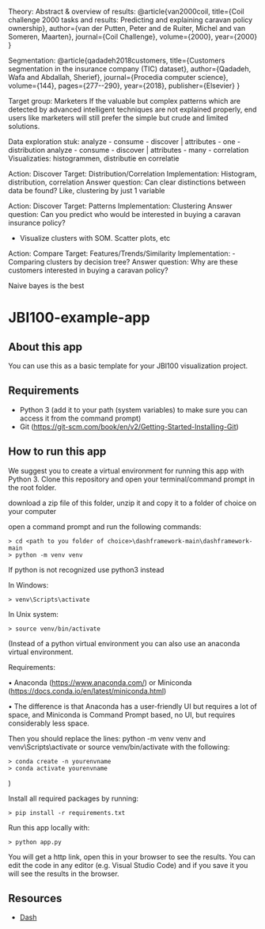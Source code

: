 Theory: 
Abstract & overview of results:
@article{van2000coil,
  title={Coil challenge 2000 tasks and results: Predicting and explaining caravan policy ownership},
  author={van der Putten, Peter and de Ruiter, Michel and van Someren, Maarten},
  journal={Coil Challenge},
  volume={2000},
  year={2000}
}

Segmentation:
@article{qadadeh2018customers,
  title={Customers segmentation in the insurance company (TIC) dataset},
  author={Qadadeh, Wafa and Abdallah, Sherief},
  journal={Procedia computer science},
  volume={144},
  pages={277--290},
  year={2018},
  publisher={Elsevier}
}

Target group: Marketers
If the valuable but complex patterns which are detected by advanced intelligent techniques are not explained properly, 
 end users like marketers will still prefer the simple but crude and limited solutions.

Data exploration stuk:
analyze - consume - discover | attributes - one - distribution
analyze - consume - discover | attributes - many - correlation
Visualizaties: histogrammen, distributie en correlatie

Action: Discover
Target: Distribution/Correlation
Implementation: Histogram, distribution, correlation
Answer question: Can clear distinctions between data be found? Like, clustering by just 1 variable

Action: Discover
Target: Patterns
Implementation: Clustering
Answer question: Can you predict who would be interested in buying a caravan insurance policy?
- Visualize clusters with SOM. Scatter plots, etc

Action: Compare
Target: Features/Trends/Similarity
Implementation: - Comparing clusters by decision tree?
Answer question: Why are these customers interested in buying a caravan policy?

Naive bayes is the best


# JBI100-example-app

## About this app

You can use this as a basic template for your JBI100 visualization project.

## Requirements

* Python 3 (add it to your path (system variables) to make sure you can access it from the command prompt)
* Git (https://git-scm.com/book/en/v2/Getting-Started-Installing-Git)

## How to run this app

We suggest you to create a virtual environment for running this app with Python 3. Clone this repository 
and open your terminal/command prompt in the root folder.


download a zip file of this folder, unzip it and copy it to a folder of choice on your computer

open a command prompt and run the following commands:

```
> cd <path to you folder of choice>\dashframework-main\dashframework-main 
> python -m venv venv

```
If python is not recognized use python3 instead

In Windows: 

```
> venv\Scripts\activate

```
In Unix system:
```
> source venv/bin/activate
```

(Instead of a python virtual environment you can also use an anaconda virtual environment.
 
Requirements:

• Anaconda (https://www.anaconda.com/) or Miniconda (https://docs.conda.io/en/latest/miniconda.html)

• The difference is that Anaconda has a user-friendly UI but requires a lot of space, and Miniconda is Command Prompt based, no UI, but requires considerably less space.

Then you should replace the lines: python -m venv venv and venv\Scripts\activate or source venv/bin/activate with the following:

```
> conda create -n yourenvname
> conda activate yourenvname
```
)

Install all required packages by running:
```
> pip install -r requirements.txt
```

Run this app locally with:
```
> python app.py
```
You will get a http link, open this in your browser to see the results. You can edit the code in any editor (e.g. Visual Studio Code) and if you save it you will see the results in the browser.

## Resources

* [Dash](https://dash.plot.ly/)
